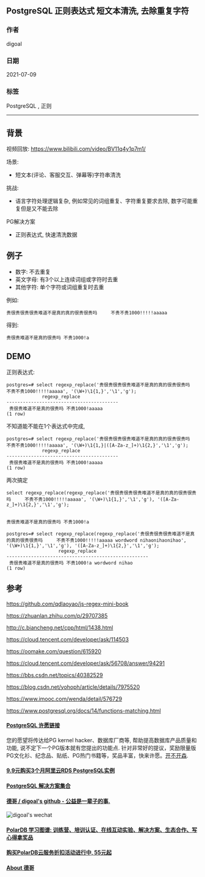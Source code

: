 ## PostgreSQL 正则表达式 短文本清洗, 去除重复字符     
      
### 作者      
digoal      
      
### 日期      
2021-07-09      
      
### 标签      
PostgreSQL , 正则      
      
----      
      
## 背景      
视频回放: https://www.bilibili.com/video/BV11q4y1p7m1/  
  
场景:  
- 短文本(评论、客服交互、弹幕等)字符串清洗  
  
挑战:  
- 语言字符处理逻辑复杂, 例如常见的词组重复、字符重复要求去除, 数字可能重复但是又不能去除  
  
PG解决方案  
- 正则表达式, 快速清洗数据  
  
## 例子  
- 数字: 不去重复     
- 英文字母: 有3个以上连续词组或字符时去重     
- 其他字符: 单个字符或词组重复时去重     
    
例如:     
    
```贵很贵很贵很贵难道不是真的真的很贵很贵吗     不贵不贵1000!!!!!aaaaa```    
    
得到:    
    
```贵很贵难道不是真的很贵吗 不贵1000!a```    
    
## DEMO  
正则表达式:     
    
```    
postgres=# select regexp_replace('贵很贵很贵很贵难道不是真的真的很贵很贵吗     不贵不贵1000!!!!!aaaaa', '(\W+)\1{1,}','\1','g');     
             regexp_replace                  
-----------------------------------------    
 贵很贵难道不是真的很贵吗 不贵1000!aaaaa    
(1 row)    
```    
    
    
    
不知道能不能在1个表达式中完成,    
    
```    
postgres=# select regexp_replace('贵很贵很贵很贵难道不是真的真的很贵很贵吗     不贵不贵1000!!!!!aaaaa', '(\W+)\1{1,}|([A-Za-z_]+)\1{2,}','\1','g');    
             regexp_replace                  
-----------------------------------------    
 贵很贵难道不是真的很贵吗 不贵1000!aaaaa    
(1 row)    
```    
    
    
两次搞定    
    
```    
select regexp_replace(regexp_replace('贵很贵很贵很贵难道不是真的真的很贵很贵吗     不贵不贵1000!!!!!aaaaa', '(\W+)\1{1,}','\1','g'), '([A-Za-z_]+)\1{2,}','\1','g');    
    
    
贵很贵难道不是真的很贵吗 不贵1000!a    
```    
    
```    
postgres=# select regexp_replace(regexp_replace('贵很贵很贵很贵难道不是真的真的很贵很贵吗     不贵不贵1000!!!!!aaaaa wordword nihaonihaonihao', '(\W+)\1{1,}','\1','g'), '([A-Za-z_]+)\1{2,}','\1','g');    
                   regexp_replace                       
----------------------------------------------------    
 贵很贵难道不是真的很贵吗 不贵1000!a wordword nihao    
(1 row)    
```    
    
  
## 参考    
https://github.com/qdlaoyao/js-regex-mini-book    
    
https://zhuanlan.zhihu.com/p/29707385    
    
http://c.biancheng.net/cpp/html/1438.html    
    
https://cloud.tencent.com/developer/ask/114503    
    
https://oomake.com/question/615920    
    
https://cloud.tencent.com/developer/ask/56708/answer/94291    
    
https://bbs.csdn.net/topics/40382529    
    
https://blog.csdn.net/yohoph/article/details/7975520    
    
https://www.imooc.com/wenda/detail/576729    
    
https://www.postgresql.org/docs/14/functions-matching.html    
    
    
  
#### [PostgreSQL 许愿链接](https://github.com/digoal/blog/issues/76 "269ac3d1c492e938c0191101c7238216")
您的愿望将传达给PG kernel hacker、数据库厂商等, 帮助提高数据库产品质量和功能, 说不定下一个PG版本就有您提出的功能点. 针对非常好的提议，奖励限量版PG文化衫、纪念品、贴纸、PG热门书籍等，奖品丰富，快来许愿。[开不开森](https://github.com/digoal/blog/issues/76 "269ac3d1c492e938c0191101c7238216").  
  
  
#### [9.9元购买3个月阿里云RDS PostgreSQL实例](https://www.aliyun.com/database/postgresqlactivity "57258f76c37864c6e6d23383d05714ea")
  
  
#### [PostgreSQL 解决方案集合](https://yq.aliyun.com/topic/118 "40cff096e9ed7122c512b35d8561d9c8")
  
  
#### [德哥 / digoal's github - 公益是一辈子的事.](https://github.com/digoal/blog/blob/master/README.md "22709685feb7cab07d30f30387f0a9ae")
  
  
![digoal's wechat](../pic/digoal_weixin.jpg "f7ad92eeba24523fd47a6e1a0e691b59")
  
  
#### [PolarDB 学习图谱: 训练营、培训认证、在线互动实验、解决方案、生态合作、写心得拿奖品](https://www.aliyun.com/database/openpolardb/activity "8642f60e04ed0c814bf9cb9677976bd4")
  
  
#### [购买PolarDB云服务折扣活动进行中, 55元起](https://www.aliyun.com/activity/new/polardb-yunparter?userCode=bsb3t4al "e0495c413bedacabb75ff1e880be465a")
  
  
#### [About 德哥](https://github.com/digoal/blog/blob/master/me/readme.md "a37735981e7704886ffd590565582dd0")
  

